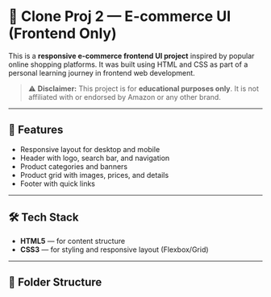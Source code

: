 # 🛒 Clone Proj 2 — E-commerce UI (Frontend Only)

This is a **responsive e-commerce frontend UI project** inspired by popular online shopping platforms. It was built using HTML and CSS as part of a personal learning journey in frontend web development.

> ⚠️ **Disclaimer:** This project is for **educational purposes only**. It is not affiliated with or endorsed by Amazon or any other brand. 

---

## 🚀 Features

- Responsive layout for desktop and mobile
- Header with logo, search bar, and navigation
- Product categories and banners
- Product grid with images, prices, and details
- Footer with quick links

---

## 🛠️ Tech Stack

- **HTML5** — for content structure
- **CSS3** — for styling and responsive layout (Flexbox/Grid)

---

## 📁 Folder Structure

